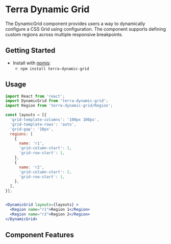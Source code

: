 # Terra Dynamic Grid

The DynamicGrid component provides users a way to dynamically configure a CSS Grid using
configuration. The component supports defining custom regions across multiple responsive breakpoints.

## Getting Started

- Install with [npmjs](https://www.npmjs.com):
  - `npm install terra-dynamic-grid`

## Usage

```jsx
import React from 'react';
import DynamicGrid from 'terra-dynamic-grid';
import Region from 'terra-dynamic-grid/Region';

const layouts = [{
  'grid-template-columns': '100px 100px',
  'grid-template-rows': 'auto',
  'grid-gap': '10px',
  regions: [
    {
      name: 'r1',
      'grid-column-start': 1,
      'grid-row-start': 1,
    },
    {
      name: 'r2',
      'grid-column-start': 2,
      'grid-row-start': 1,
    },
  ],
}];


<DynamicGrid layouts={layouts} >
  <Region name="r1">Region 1</Region>
  <Region name="r2">Region 2</Region>
</DynamicGrid>
```

## Component Features

<!-- Uncomment supported features.
 * [Cross-Browser Support](https://github.com/cerner/terra-core/wiki/Component-Features#cross-browser-support)
 * [Responsive Support](https://github.com/cerner/terra-core/wiki/Component-Features#responsive-support)
 * [Mobile Support](https://github.com/cerner/terra-core/wiki/Component-Features#mobile-support)
 * [Internationalization Support](https://github.com/cerner/terra-core/wiki/Component-Features#internationalization-i18n-support)
 * [Localization Support](https://github.com/cerner/terra-core/wiki/Component-Features#localization-support)
 * [LTR/RTL Support](https://github.com/cerner/terra-core/wiki/Component-Features#ltr--rtl-support)
 -->
